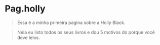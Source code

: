 # Pag.holly

> Essa é a minha primeira pagina sobre a Holly Black.

> Nela eu listo todos os seus livros e dou 5 motivos do porque você deve lelos. 

